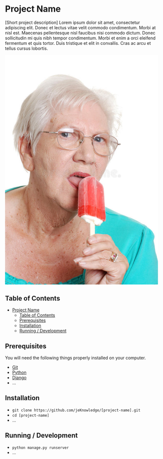 # Project Name

[Short project description]<!--cSpell:disable-->
Lorem ipsum dolor sit amet, consectetur adipiscing elit. Donec et lectus vitae velit commodo condimentum. Morbi at nisl est. Maecenas pellentesque nisl faucibus nisi commodo dictum. Donec sollicitudin mi quis nibh tempor condimentum. Morbi et enim a orci eleifend fermentum et quis tortor. Duis tristique et elit in convallis. Cras ac arcu et tellus cursus lobortis.<!--cSpell:enable-->

<!--UI Main Page Screenshot-->

![screenshot](assets/example.jpg)

## Table of Contents

- [Project Name](#project-name)
  - [Table of Contents](#table-of-contents)
  - [Prerequisites](#prerequisites)
  - [Installation](#installation)
  - [Running / Development](#running--development)

## Prerequisites

You will need the following things properly installed on your computer.

- [Git](https://git-scm.com/)
- [Python](https://www.python.org/)
- [Django](https://www.djangoproject.com/)
- ...

## Installation

- `git clone https://github.com/jeKnowledge/[project-name].git`
- `cd [project-name]`
- ...

## Running / Development

- `python manage.py runserver`
- ...
